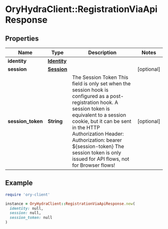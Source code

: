 # OryHydraClient::RegistrationViaApiResponse

## Properties

| Name | Type | Description | Notes |
| ---- | ---- | ----------- | ----- |
| **identity** | [**Identity**](Identity.md) |  |  |
| **session** | [**Session**](Session.md) |  | [optional] |
| **session_token** | **String** | The Session Token  This field is only set when the session hook is configured as a post-registration hook.  A session token is equivalent to a session cookie, but it can be sent in the HTTP Authorization Header:  Authorization: bearer ${session-token}  The session token is only issued for API flows, not for Browser flows! | [optional] |

## Example

```ruby
require 'ory-client'

instance = OryHydraClient::RegistrationViaApiResponse.new(
  identity: null,
  session: null,
  session_token: null
)
```

